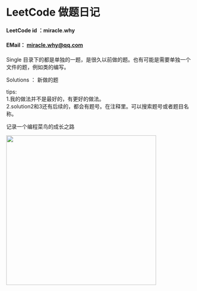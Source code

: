# LeetCode 做题日记

#### LeetCode id ：miracle.why
#### EMail： miracle.why@qq.com

Single 目录下的都是单独的一题，是很久以前做的题。也有可能是需要单独一个文件的题，例如类的编写。

Solutions ： 新做的题

tips:   
    1.我的做法并不是最好的，有更好的做法。  
    2.solution2和3还有后续的，都会有题号。在注释里。可以搜索题号或者题目名称。


记录一个编程菜鸟的成长之路

<img url='https://gimg2.baidu.com/image_search/src=http%3A%2F%2Fnimg.ws.126.net%2F%3Furl%3Dhttp%253A%252F%252Fdingyue.ws.126.net%252F2021%252F1022%252Fd3925590j00r1cqky000xc000hs00hrc.jpg%26thumbnail%3D650x2147483647%26quality%3D80%26type%3Djpg&refer=http%3A%2F%2Fnimg.ws.126.net&app=2002&size=f9999,10000&q=a80&n=0&g=0n&fmt=auto?sec=1660806986&t=7893ce967eaad02685ce061f31db87ba' src="https://gimg2.baidu.com/image_search/src=http%3A%2F%2Fnimg.ws.126.net%2F%3Furl%3Dhttp%253A%252F%252Fdingyue.ws.126.net%252F2021%252F1022%252Fd3925590j00r1cqky000xc000hs00hrc.jpg%26thumbnail%3D650x2147483647%26quality%3D80%26type%3Djpg&refer=http%3A%2F%2Fnimg.ws.126.net&app=2002&size=f9999,10000&q=a80&n=0&g=0n&fmt=auto?sec=1660807235&t=de999ff4530dac441751cdcc8e489890" width="400" height="400"/>
